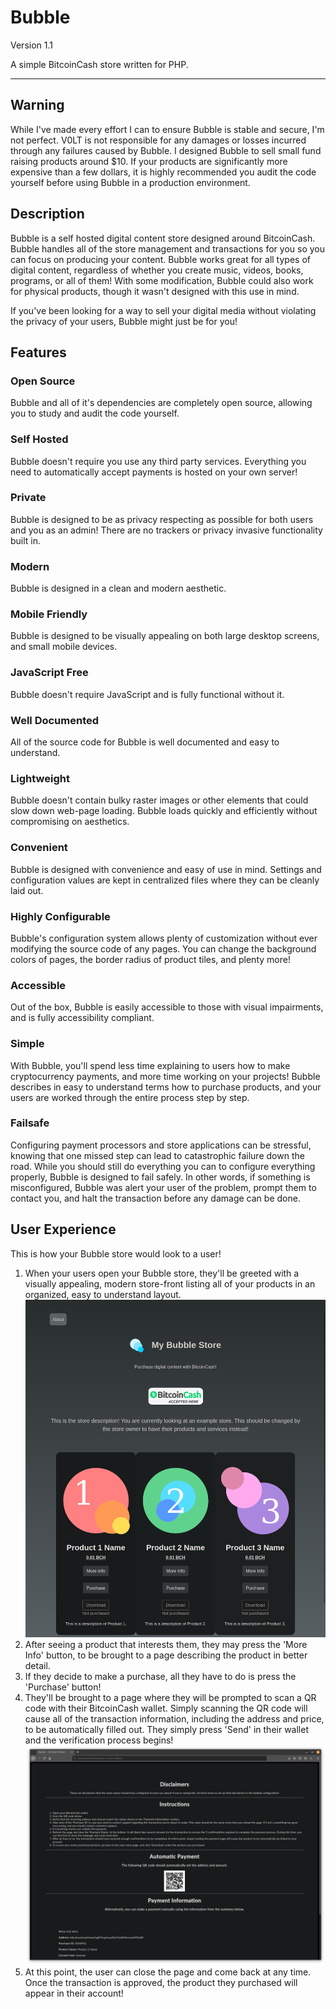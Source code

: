 # Bubble

Version 1.1 

A simple BitcoinCash store written for PHP.

---


## Warning

While I've made every effort I can to ensure Bubble is stable and secure, I'm not perfect. V0LT is not responsible for any damages or losses incurred through any failures caused by Bubble. I designed Bubble to sell small fund raising products around $10. If your products are significantly more expensive than a few dollars, it is highly recommended you audit the code yourself before using Bubble in a production environment. 


## Description

Bubble is a self hosted digital content store designed around BitcoinCash. Bubble handles all of the store management and transactions for you so you can focus on producing your content. Bubble works great for all types of digital content, regardless of whether you create music, videos, books, programs, or all of them! With some modification, Bubble could also work for physical products, though it wasn't designed with this use in mind.

If you've been looking for a way to sell your digital media without violating the privacy of your users, Bubble might just be for you!


## Features

### Open Source

Bubble and all of it's dependencies are completely open source, allowing you to study and audit the code yourself.

### Self Hosted

Bubble doesn't require you use any third party services. Everything you need to automatically accept payments is hosted on your own server!

### Private

Bubble is designed to be as privacy respecting as possible for both users and you as an admin! There are no trackers or privacy invasive functionality built in.

### Modern

Bubble is designed in a clean and modern aesthetic.

### Mobile Friendly

Bubble is designed to be visually appealing on both large desktop screens, and small mobile devices.

### JavaScript Free

Bubble doesn't require JavaScript and is fully functional without it.

### Well Documented

All of the source code for Bubble is well documented and easy to understand.

### Lightweight

Bubble doesn't contain bulky raster images or other elements that could slow down web-page loading. Bubble loads quickly and efficiently without compromising on aesthetics.

### Convenient

Bubble is designed with convenience and easy of use in mind. Settings and configuration values are kept in centralized files where they can be cleanly laid out.

### Highly Configurable

Bubble's configuration system allows plenty of customization without ever modifying the source code of any pages. You can change the background colors of pages, the border radius of product tiles, and plenty more!

### Accessible

Out of the box, Bubble is easily accessible to those with visual impairments, and is fully accessibility compliant.

### Simple

With Bubble, you'll spend less time explaining to users how to make cryptocurrency payments, and more time working on your projects! Bubble describes in easy to understand terms how to purchase products, and your users are worked through the entire process step by step.

### Failsafe

Configuring payment processors and store applications can be stressful, knowing that one missed step can lead to catastrophic failure down the road. While you should still do everything you can to configure everything properly, Bubble is designed to fail safely. In other words, if something is misconfigured, Bubble was alert your user of the problem, prompt them to contact you, and halt the transaction before any damage can be done.


## User Experience

This is how your Bubble store would look to a user!

1. When your users open your Bubble store, they'll be greeted with a visually appealing, modern store-front listing all of your products in an organized, easy to understand layout.
![Screenshot of main store interface](./screenshots/1.png)
2. After seeing a product that interests them, they may press the 'More Info' button, to be brought to a page describing the product in better detail.
3. If they decide to make a purchase, all they have to do is press the 'Purchase' button!
4. They'll be brought to a page where they will be prompted to scan a QR code with their BitcoinCash wallet. Simply scanning the QR code will cause all of the transaction information, including the address and price, to be automatically filled out. They simply press 'Send' in their wallet and the verification process begins!
![Screenshot of payment interface](./screenshots/2.png)
5. At this point, the user can close the page and come back at any time. Once the transaction is approved, the product they purchased will appear in their account!



